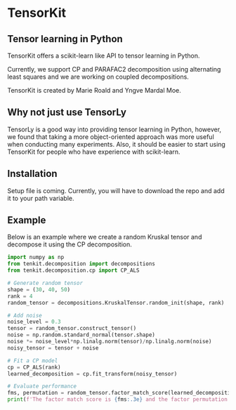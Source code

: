 # TensorKit
## Tensor learning in Python

TensorKit offers a scikit-learn like API to tensor learning in Python. 

Currently, we support CP and PARAFAC2 decomposition using alternating least squares and we are working on coupled decompositions.

TensorKit is created by Marie Roald and Yngve Mardal Moe.

## Why not just use TensorLy

TensorLy is a good way into providing tensor learning in Python, however, we found that taking a more object-oriented approach was more useful when conducting many experiments. Also, it should be easier to start using TensorKit for people who have experience with scikit-learn.

## Installation

Setup file is coming. Currently, you will have to download the repo and add it to your path variable.

## Example

Below is an example where we create a random Kruskal tensor and decompose it using the CP decomposition.

```python
import numpy as np
from tenkit.decomposition import decompositions
from tenkit.decomposition.cp import CP_ALS

# Generate random tensor    
shape = (30, 40, 50)
rank = 4
random_tensor = decompositions.KruskalTensor.random_init(shape, rank)

# Add noise    
noise_level = 0.3
tensor = random_tensor.construct_tensor()
noise = np.random.standard_normal(tensor.shape)
noise *= noise_level*np.linalg.norm(tensor)/np.linalg.norm(noise)
noisy_tensor = tensor + noise

# Fit a CP model
cp = CP_ALS(rank)
learned_decomposition = cp.fit_transform(noisy_tensor)

# Evaluate performance
fms, permutation = random_tensor.factor_match_score(learned_decomposition)
print(f'The factor match score is {fms:.3e} and the factor permutation is {permutation}')
```
